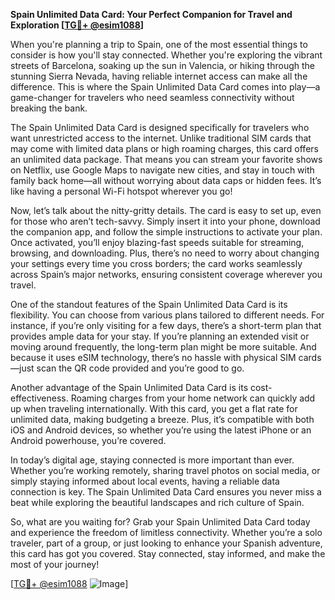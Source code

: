 **Spain Unlimited Data Card: Your Perfect Companion for Travel and Exploration [[TG💪+ @esim1088](https://t.me/s/esim1088)]**

When you're planning a trip to Spain, one of the most essential things to consider is how you'll stay connected. Whether you're exploring the vibrant streets of Barcelona, soaking up the sun in Valencia, or hiking through the stunning Sierra Nevada, having reliable internet access can make all the difference. This is where the Spain Unlimited Data Card comes into play—a game-changer for travelers who need seamless connectivity without breaking the bank.

The Spain Unlimited Data Card is designed specifically for travelers who want unrestricted access to the internet. Unlike traditional SIM cards that may come with limited data plans or high roaming charges, this card offers an unlimited data package. That means you can stream your favorite shows on Netflix, use Google Maps to navigate new cities, and stay in touch with family back home—all without worrying about data caps or hidden fees. It’s like having a personal Wi-Fi hotspot wherever you go!

Now, let’s talk about the nitty-gritty details. The card is easy to set up, even for those who aren’t tech-savvy. Simply insert it into your phone, download the companion app, and follow the simple instructions to activate your plan. Once activated, you’ll enjoy blazing-fast speeds suitable for streaming, browsing, and downloading. Plus, there’s no need to worry about changing your settings every time you cross borders; the card works seamlessly across Spain’s major networks, ensuring consistent coverage wherever you travel.

One of the standout features of the Spain Unlimited Data Card is its flexibility. You can choose from various plans tailored to different needs. For instance, if you’re only visiting for a few days, there’s a short-term plan that provides ample data for your stay. If you’re planning an extended visit or moving around frequently, the long-term plan might be more suitable. And because it uses eSIM technology, there’s no hassle with physical SIM cards—just scan the QR code provided and you’re good to go.

Another advantage of the Spain Unlimited Data Card is its cost-effectiveness. Roaming charges from your home network can quickly add up when traveling internationally. With this card, you get a flat rate for unlimited data, making budgeting a breeze. Plus, it’s compatible with both iOS and Android devices, so whether you’re using the latest iPhone or an Android powerhouse, you’re covered.

In today’s digital age, staying connected is more important than ever. Whether you’re working remotely, sharing travel photos on social media, or simply staying informed about local events, having a reliable data connection is key. The Spain Unlimited Data Card ensures you never miss a beat while exploring the beautiful landscapes and rich culture of Spain.

So, what are you waiting for? Grab your Spain Unlimited Data Card today and experience the freedom of limitless connectivity. Whether you’re a solo traveler, part of a group, or just looking to enhance your Spanish adventure, this card has got you covered. Stay connected, stay informed, and make the most of your journey!

[[TG💪+ @esim1088](https://t.me/s/esim1088) ![Image](https://i.postimg.cc/Y0z9fWf4/image.png)]